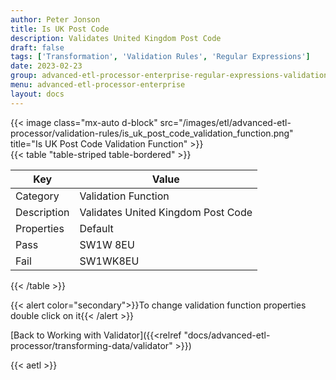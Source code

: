 ```yaml
---
author: Peter Jonson
title: Is UK Post Code
description: Validates United Kingdom Post Code
draft: false
tags: ['Transformation', 'Validation Rules', 'Regular Expressions']
date: 2023-02-23
group: advanced-etl-processor-enterprise-regular-expressions-validation
menu: advanced-etl-processor-enterprise
layout: docs
---
```


{{< image class="mx-auto d-block"  src="/images/etl/advanced-etl-processor/validation-rules/is_uk_post_code_validation_function.png" title="Is UK Post Code Validation Function" >}}
\
{{< table "table-striped table-bordered" >}}

| Key         | Value                              |
| ----------- | ---------------------------------- |
| Category    | Validation Function                |
| Description | Validates United Kingdom Post Code |
| Properties  | Default                            |
| Pass        | SW1W 8EU                           |
| Fail        | SW1WK8EU                           |

{{< /table >}}

{{< alert color="secondary">}}To change validation function properties double click on it{{< /alert >}}

[Back to Working with Validator]({{<relref "docs/advanced-etl-processor/transforming-data/validator" >}})

{{< aetl >}}
